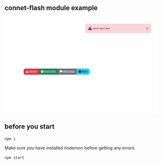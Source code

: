 ## connet-flash module example

<img src="screenshot.png">


## before you start

<code>npm i </code>

Make sure you have installed nodemon before getting any errors.

<code>npm start </code>